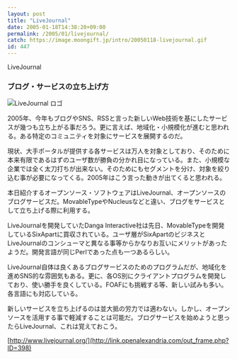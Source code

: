 ```yaml
---
layout: post
title: "LiveJournal"
date: 2005-01-18T14:38:20+09:00
permalink: /2005/01/livejournal/
catch: https://image.moongift.jp/intro/20050118-livejournal.gif
id: 447
---
```

LiveJournal  
<!--more-->

### ブログ・サービスの立ち上げ方
  

![LiveJournal ロゴ](https://image.moongift.jp/intro/20050118-livejournal.gif "LiveJournal ロゴ")

  

2005年、今年もブログやSNS、RSSと言った新しいWeb技術を基にしたサービスが幾つも立ち上がる事だろう。更に言えば、地域化・小規模化が進むと思われる。ある特定のコミュニティを対象にサービスを展開するのだ。

  

現状、大手ポータルが提供する各サービスは万人を対象としており、そのために本来有限であるはずのユーザ数が勝負の分かれ目になっている。また、小規模な企業では全く太刀打ちが出来ない。そのためにもセグメントを分け、対象を絞り込む事が必要になってくる。2005年はこう言った動きが出てくると思われる。

  

本日紹介するオープンソース・ソフトウェアはLiveJournal、オープンソースのブログサービスだ。MovableTypeやNucleusなどと違い、ブログをサービスとして立ち上げる際に利用する。

  

LiveJournalを開発していたDanga Interactive社は先日、MovableTypeを開発しているSixApartに買収されている。ユーザ層がSixApartのビジネスとLiveJournalのコンシューマと異なる事等からかなりお互いにメリットがあったようだ。開発言語が同じPerlであった点も一つあるらしい。

  

LiveJournal自体は良くあるブログサービスのためのプログラムだが、地域化を進めSNS的な雰囲気もある。更に、各OS別にクライアントプログラムを開発しており、使い勝手を良くしている。FOAFにも挑戦する等、新しい試みも多い。各言語にも対応している。

  

新しいサービスを立ち上げるのは並大抵の労力では適わない。しかし、オープンソースを活用する事で軽減することは可能だ。ブログサービスを始めようと思ったらLiveJournal、これは覚えておこう。

  

[http://www.livejournal.org/](http://link.openalexandria.com/out_frame.php?ID=398)


